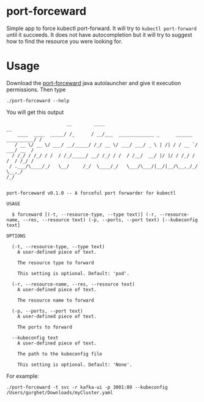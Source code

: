 # port-forceward
Simple app to force kubectl port-forward.
It will try to `kubectl port-forward` until it succeeds.
It does not have autocompletion but it will try to suggest how to find the resource you were looking for.

# Usage

Download the [port-forceward](https://github.com/gurghet/port-forceward/releases/download/1.2.0/port-forceward) java autolauncher and give it execution permissions. Then type
```
./port-forceward --help
```
You will get this output
```
                      __        ____                                            __
    ____  ____  _____/ /_      / __/___  _____________ _      ______ __________/ /
   / __ \/ __ \/ ___/ __/_____/ /_/ __ \/ ___/ ___/ _ \ | /| / / __ `/ ___/ __  /
  / /_/ / /_/ / /  / /_/_____/ __/ /_/ / /  / /__/  __/ |/ |/ / /_/ / /  / /_/ /
 / .___/\____/_/   \__/     /_/  \____/_/   \___/\___/|__/|__/\__,_/_/   \__,_/
/_/


port-forceward v0.1.0 -- A forceful port forwarder for kubectl

USAGE

  $ forceward [(-t, --resource-type, --type text)] (-r, --resource-name, --res, --resource text) (-p, --ports, --port text) [--kubeconfig text]

OPTIONS

  (-t, --resource-type, --type text)
    A user-defined piece of text.

    The resource type to forward

    This setting is optional. Default: 'pod'.

  (-r, --resource-name, --res, --resource text)
    A user-defined piece of text.

    The resource name to forward

  (-p, --ports, --port text)
    A user-defined piece of text.

    The ports to forward

  --kubeconfig text
    A user-defined piece of text.

    The path to the kubeconfig file

    This setting is optional. Default: 'None'.
```
For example:
```
./port-forceward -t svc -r kafka-ui -p 3001:80 --kubeconfig /Users/gurghet/Downloads/myCluster.yaml
```
